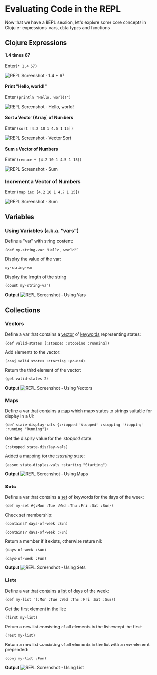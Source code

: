 # Evaluating Code in the REPL

Now that we have a REPL session, let's explore some core concepts in Clojure- expressions, vars, data types and functions.

## Clojure Expressions

#### 1.4 times 67 
Enter`(* 1.4 67)`

![REPL Screenshot - 1.4 * 67](images/repl_expr_mult.jpg)

#### Print "Hello, world!"
Enter `(println "Hello, world!")`

![REPL Screenshot - Hello, world!](images/repl_hello_world.jpg)

#### Sort a Vector (Array) of Numbers
Enter `(sort [4.2 10 1 4.5 1 15])`

![REPL Screenshot - Vector Sort](images/repl_expr_sort.jpg)

#### Sum a Vector of Numbers
Enter `(reduce + [4.2 10 1 4.5 1 15])`

![REPL Screenshot - Sum](images/repl_expr_reduce.jpg)

### Increment a Vector of Numbers
Enter `(map inc [4.2 10 1 4.5 1 15])`

![REPL Screenshot - Sum](images/repl_expr_map.jpg)


## Variables

### Using Variables (a.k.a. "vars")

Define a "var" with string content:

`(def my-string-var "Hello, world")`

Display the value of the var:

`my-string-var`

Display the length of the string

`(count my-string-var)`

**Output**
![REPL Screenshot - Using Vars](images/repl_var_use.jpg)


## Collections

### Vectors

Define a var that contains a [vector](https://clojure.org/reference/data_structures#Vectors) of [keywords](https://clojure.org/reference/data_structures#Keywords) representing states:

`(def valid-states [:stopped :stopping :running])`

Add elements to the vector:

`(conj valid-states :starting :paused)`

Return the third element of the vector:

`(get valid-states 2)`

**Output**
![REPL Screenshot - Using Vectors](images/repl_coll_vector.jpg)

### Maps

Define a var that contains a [map](https://clojure.org/reference/data_structures#Maps) which maps states to strings suitable for display in a UI: 

`(def state-display-vals {:stopped "Stopped" :stopping "Stopping" :running "Running"})`

Get the display value for the _:stopped_ state:

`(:stopped state-display-vals)`

Added a mapping for the _:starting_ state:

`(assoc state-display-vals :starting "Starting")`

**Output**
![REPL Screenshot - Using Maps](images/repl_coll_map.jpg)

### Sets

Define a var that contains a [set](https://clojure.org/reference/data_structures#Sets) of keywords for the days of the week:

`(def my-set #{:Mon :Tue :Wed :Thu :Fri :Sat :Sun})`

Check set membership:

`(contains? days-of-week :Sun)`

`(contains? days-of-week :Fun)`

Return a member if it exists, otherwise return nil:

`(days-of-week :Sun)`

`(days-of-week :Fun)`

**Output**
![REPL Screenshot - Using Sets](images/repl_coll_set.jpg)

### Lists

Define a var that contains a [list](https://clojure.org/reference/data_structures#Lists) of days of the week:

`(def my-list '(:Mon :Tue :Wed :Thu :Fri :Sat :Sun))`

Get the first element in the list:

`(first my-list)`

Return a new list consisting of all elements in the list except the first:

`(rest my-list)`

Return a new list consisting of all elements in the list with a new element prepended:

`(conj my-list :Fun)`

**Output**
![REPL Screenshot - Using List](images/repl_coll_list.jpg)












